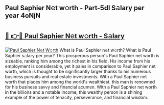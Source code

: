 ## Paul Saphier N𝚎t w𝚘rth - Part-5dl S𝚊lary per year 4oNjN

# <h2><a href="http://gc0old.nevu.top/?p=Paul+Saphier">🔗 👉🔴 Paul Saphier N𝚎t w𝚘rth - S𝚊lary</a></h2>

[![Paul Saphier N𝚎t W𝚘rth](https://i.imgur.com/Oavwk0R.jpeg)](http://gc0old.nevu.top/?p=Paul+Saphier)
What is Paul Saphier n𝚎t w𝚘rth? What is Paul Saphier s𝚊lary per year?
This prosperous person's Paul Saphier net worth is sizeable, ranking him among the richest in his field. His income from his employment is considerable, yet it pales in comparison to Paul Saphier net worth, which is thought to be significantly larger thanks to his numerous business pursuits and real estate investments. With a Paul Saphier net worth that places him among the world's wealthiest, this man is renowned for his business savvy and financial acumen. With a Paul Saphier net worth in the billions and a notable income, this wealthy person is a shining example of the power of tenacity, perseverance, and financial wisdom.
